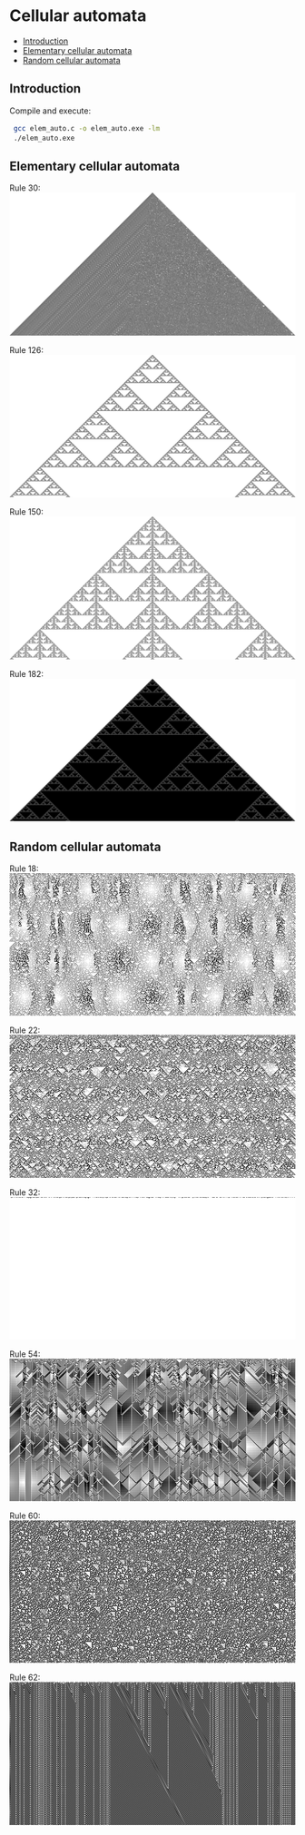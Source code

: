 # Cellular automata

- [Introduction](#introduction)
- [Elementary cellular automata](#elementary-cellular-automata)
- [Random cellular automata](#random-cellular-automata)

## Introduction

Compile and execute:
```bash
 gcc elem_auto.c -o elem_auto.exe -lm
 ./elem_auto.exe
```

## Elementary cellular automata

Rule 30: 
![Rule 30](./img/rule_30.png)

Rule 126: 
![Rule 126](./img/rule_126.png)

Rule 150: 
![Rule 150](./img/rule_150.png)

Rule 182: 
![Rule 1820](./img/rule_182.png)

## Random cellular automata

Rule 18: 
![Rule 18](./img/rule_18.png)

Rule 22: 
![Rule 22](./img/rule_22.png)

Rule 32: 
![Rule 32](./img/rule_32.png)

Rule 54: 
![Rule 54](./img/rule_54.png)

Rule 60: 
![Rule 60](./img/rule_60.png)

Rule 62: 
![Rule 62](./img/rule_62.png)


